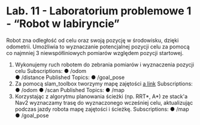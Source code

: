 # Lab. 11 - Laboratorium problemowe 1 - “Robot w labiryncie”

Robot zna odległość od celu oraz swoją pozycję w środowisku, dzięki odometrii. Umożliwia to wyznaczanie potencjalnej pozycji celu za pomocą co najmniej 3 niewspółliniowych pomiarów względem pozycji startowej.

1. Wykonujemy ruch robotem do zebrania pomiarów i wyznaczenia pozycji celu
Subscriptions:
● /odom \
● /distance
Published Topics:
● /goal_pose
2. Za pomocą slam_toolbox tworzymy mapę zajętości [a link](https://github.com/SteveMacenski/slam_toolbox)
Subscriptions:
● /odom
● /scan
Published Topics:
● /map
3. Korzystając z algorytmu planowania ścieżki (np. RRT*, A*) ze stack'a Nav2 wyznaczamy trasę do wyznaczonego wcześniej celu, aktualizując podczas jazdy robota mapę zajętości i ścieżkę.
Subscriptions:
● /map
● /goal_pose
